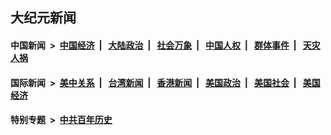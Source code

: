 ## 大纪元新闻

#### 中国新闻 &nbsp;>&nbsp; [中国经济](indexes/ncid283/README.md?10300445) &nbsp;| &nbsp; [大陆政治](indexes/ncid277/README.md?10300445) &nbsp;| &nbsp; [社会万象](indexes/ncid282/README.md?10300445) &nbsp;| &nbsp; [中国人权](indexes/ncid278/README.md?10300445) &nbsp;| &nbsp; [群体事件](indexes/ncid279/README.md?10300445) &nbsp;| &nbsp; [天灾人祸](indexes/ncid280/README.md?10300445)

#### 国际新闻 &nbsp;>&nbsp; [美中关系](indexes/nf1412576/README.md?10300445) &nbsp;| &nbsp; [台湾新闻](indexes/ncid1349361/README.md?10300445) &nbsp;| &nbsp; [香港新闻](indexes/ncid1349362/README.md?10300445) &nbsp;| &nbsp; [美国政治](indexes/ncid1078159/README.md?10300445) &nbsp;| &nbsp; [美国社会](indexes/ncid1078160/README.md?10300445) &nbsp;| &nbsp; [美国经济](indexes/ncid1078158/README.md?10300445)

#### 特别专题 &nbsp;>&nbsp; [中共百年历史](https://github.com/epoch-news/epoch-special/blob/master/README.md?10300445)  
